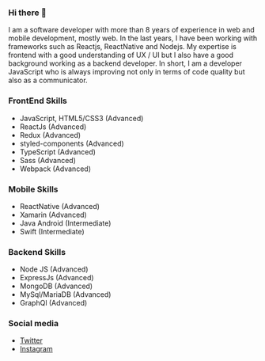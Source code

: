 ### Hi there 👋
I am a software developer with more than 8 years of experience in web and mobile development, mostly web. In the last years, I have been working with frameworks such as Reactjs, ReactNative and Nodejs. My expertise is frontend with a good understanding of UX / UI but I also have a good background working as a backend developer. In short, I am a developer JavaScript who is always improving not only in terms of code quality but also as a communicator.

### FrontEnd Skills

* JavaScript, HTML5/CSS3 (Advanced)
* ReactJs (Advanced)
* Redux (Advanced)
* styled-components (Advanced)
* TypeScript (Advanced)
* Sass (Advanced)
* Webpack (Advanced)

### Mobile Skills

* ReactNative (Advanced)
* Xamarin (Advanced)
* Java Android (Intermediate)
* Swift (Intermediate)

### Backend Skills

*  Node JS (Advanced)
*  ExpressJs (Advanced)
*  MongoDB (Advanced)
*  MySql/MariaDB (Advanced)
*  GraphQl (Advanced)

### Social media

* [Twitter](https://twitter.com/Falconiererb/)
* [Instagram](https://www.instagram.com/falconiererb/)
